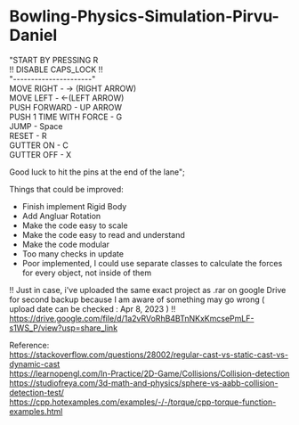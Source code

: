 # Bowling-Physics-Simulation-Pirvu-Daniel

"START BY PRESSING R <br />
!! DISABLE CAPS_LOCK !! <br />
"----------------------" <br />
MOVE RIGHT - -> (RIGHT ARROW) <br />
MOVE LEFT - <-(LEFT ARROW) <br />
PUSH FORWARD - UP ARROW <br />
PUSH 1 TIME WITH FORCE - G <br />
JUMP - Space <br />
RESET - R <br />
GUTTER ON - C <br />
GUTTER OFF - X <br />

Good luck to hit the pins at the end of the lane";<br />


Things that could be improved: <br />
- Finish implement Rigid Body <br />
- Add Angluar Rotation <br />
- Make the code easy to scale  <br />
- Make the code easy to read and understand <br />
- Make the code modular <br />
- Too many checks in update <br />
- Poor implemented, I could use separate classes to calculate the forces for every object, not inside of them <br />

!! Just in case, i've uploaded the same exact project as .rar on google Drive for second backup because I am aware of something may go wrong ( upload date can be checked : Apr 8, 2023 )  !!<br />
https://drive.google.com/file/d/1a2vRVoRhB4BTnNKxKmcsePmLF-s1WS_P/view?usp=share_link   <br />

Reference:  <br />
https://stackoverflow.com/questions/28002/regular-cast-vs-static-cast-vs-dynamic-cast <br />
https://learnopengl.com/In-Practice/2D-Game/Collisions/Collision-detection <br />
https://studiofreya.com/3d-math-and-physics/sphere-vs-aabb-collision-detection-test/  <br />
https://cpp.hotexamples.com/examples/-/-/torque/cpp-torque-function-examples.html
